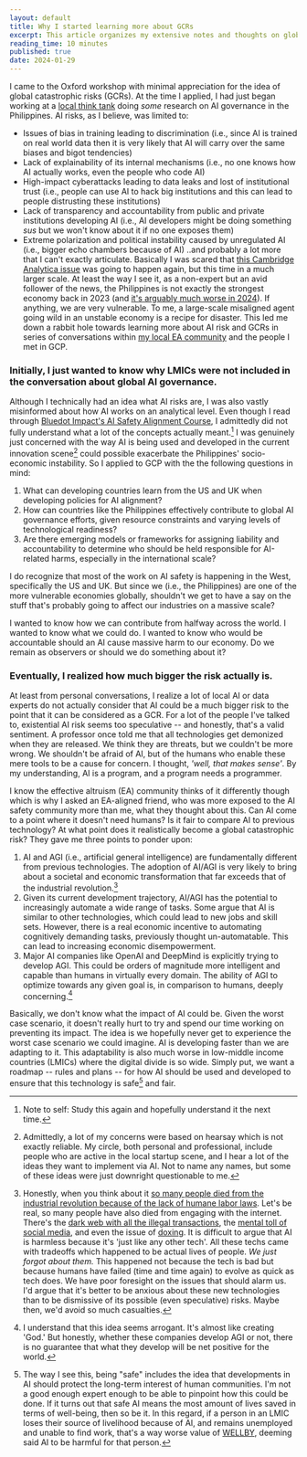 ```yaml
---
layout: default
title: Why I started learning more about GCRs
excerpt: This article organizes my extensive notes and thoughts on global catastrophic risks (GCRs), offering a text-heavy, in-depth analysis based on a recent workshop.
reading_time: 10 minutes
published: true
date: 2024-01-29
---
```


I came to the Oxford workshop with minimal appreciation for the idea of global catastrophic risks (GCRs). At the time I applied, I had just began working at a [local think tank](https://www.linkedin.com/company/future-waves-collective/) doing *some* research on AI governance in the Philippines. AI risks, as I believe, was limited to:
- Issues of bias in training leading to discrimination (i.e., since AI is trained on real world data then it is very likely that AI will carry over the same biases and bigot tendencies)
- Lack of explainability of its internal mechanisms (i.e., no one knows how AI actually works, even the people who code AI)
- High-impact cyberattacks leading to data leaks and lost of institutional trust (i.e., people can use AI to hack big institutions and this can lead to people distrusting these institutions)
- Lack of transparency and accountability from public and private institutions developing AI (i.e., AI developers might be doing something *sus* but we won't know about it if no one exposes them)
- Extreme polarization and political instability caused by unregulated AI (i.e., bigger echo chambers because of AI)
..and probably a lot more that I can't exactly articulate. Basically I was scared that [this Cambridge Analytica issue](https://www.rappler.com/technology/social-media/239606-cambridge-analytica-philippines-online-propaganda-christopher-wylie/) was going to happen again, but this time in a much larger scale. At least the way I see it, as a non-expert but an avid follower of the news, the Philippines is not exactly the strongest economy back in 2023 (and [it's arguably much worse in 2024](https://www.gmanetwork.com/news/money/economy/893830/philippines-seen-to-miss-economic-growth-targets-for-2023-2024-analysts/story/)). If anything, we are very vulnerable. To me, a large-scale misaligned agent going wild in an unstable economy is a recipe for disaster. This led me down a rabbit hole towards learning more about AI risk and GCRs in series of conversations within [my local EA community](https://www.effectivealtruism.ph/) and the people I met in GCP.

### Initially, I just wanted to know why LMICs were not included in the conversation about global AI governance.

Although I technically had an idea what AI risks are, I was also vastly misinformed about how AI works on an analytical level. Even though I read through [Bluedot Impact's AI Safety Alignment Course](https://www.effectivealtruism.ph/), I admittedly did not fully understand what a lot of the concepts actually meant.[^1] I was genuinely just concerned with the way AI is being used and developed in the current innovation scene[^2] could possible exacerbate the Philippines' socio-economic instability. So I applied to GCP with the the following questions in mind:
1. What can developing countries learn from the US and UK when developing policies for AI alignment?
2. How can countries like the Philippines effectively contribute to global AI governance efforts, given resource constraints and varying levels of technological readiness?
3. Are there emerging models or frameworks for assigning liability and accountability to determine who should be held responsible for AI-related harms, especially in the international scale?

I do recognize that most of the work on AI safety is happening in the West, specifically the US and UK. But since we (i.e., the Philippines) are one of the more vulnerable economies globally, shouldn't we get to have a say on the stuff that's probably going to affect our industries on a massive scale?

I wanted to know how we can contribute from halfway across the world. I wanted to know what we could do. I wanted to know who would be accountable should an AI cause massive harm to our economy. Do we remain as observers or should we do something about it?

### Eventually, I realized how much bigger the risk actually is.

At least from personal conversations, I realize a lot of local AI or data experts do not actually consider that AI could be a much bigger risk to the point that it can be considered as a GCR. For a lot of the people I've talked to, existential AI risk seems too speculative -- and honestly, that's a valid sentiment. A professor once told me that all technologies get demonized when they are released. We think they are threats, but we couldn't be more wrong. We shouldn't be afraid of AI, but of the humans who enable these mere tools to be a cause for concern. I thought, *'well, that makes sense'*. By my understanding, AI is a program, and a program needs a programmer.

I know the effective altruism (EA) community thinks of it differently though which is why I asked an EA-aligned friend, who was more exposed to the AI safety community more than me, what they thought about this. Can AI come to a point where it doesn't need humans? Is it fair to compare AI to previous technology? At what point does it realistically become a global catastrophic risk? They gave me three points to ponder upon:
1. AI and AGI (i.e., artificial general intelligence) are fundamentally different from previous technologies. The adoption of AI/AGI is very likely to bring about a societal and economic transformation that far exceeds that of the industrial revolution.[^3]
2. Given its current development trajectory, AI/AGI has the potential to increasingly automate a wide range of tasks. Some argue that AI is similar to other technologies, which could lead to new jobs and skill sets. However, there is a real economic incentive to automating cognitively demanding tasks, previously thought un-automatable. This can lead to increasing economic disempowerment.
3. Major AI companies like OpenAI and DeepMind is explicitly trying to develop AGI. This could be orders of magnitude more intelligent and capable than humans in virtually every domain. The ability of AGI to optimize towards any given goal is, in comparison to humans, deeply concerning.[^4]

Basically, we don't know what the impact of AI could be. Given the worst case scenario, it doesn't really hurt to try and spend our time working on preventing its impact. The idea is we hopefully never get to experience the worst case scenario we could imagine. AI is developing faster than we are adapting to it. This adaptability is also much worse in low-middle income countries (LMICs) where the digital divide is so wide. Simply put, we want a roadmap -- rules and plans -- for how AI should be used and developed to ensure that this technology is safe[^5] and fair.



[^1]: Note to self: Study this again and hopefully understand it the next time.
[^2]: Admittedly, a lot of my concerns were based on hearsay which is not exactly reliable. My circle, both personal and professional, include people who are active in the local startup scene, and I hear a lot of the ideas they want to implement via AI. Not to name any names, but some of these ideas were just downright questionable to me.
[^3]: Honestly, when you think about it [so many people died from the industrial revolution because of the lack of humane labor laws](https://core-docs.s3.amazonaws.com/documents/asset/uploaded_file/620002/day_15.pdf). Let's be real, so many people have also died from engaging with the internet. There's the [dark web with all the illegal transactions](https://en.wikipedia.org/wiki/Dark_web), the [mental toll of social media](https://bmcpsychology.biomedcentral.com/articles/10.1186/s40359-023-01243-x), and even the issue of [doxing](https://en.wikipedia.org/wiki/Doxing). It is difficult to argue that AI is harmless because it's 'just like any other tech'. All these techs came with tradeoffs which happened to be actual lives of people. *We just forgot about them.* This happened not because the tech is bad but because humans have failed (time and time again) to evolve as quick as tech does. We have poor foresight on the issues that should alarm us. I'd argue that it's better to be anxious about these new technologies than to be dismissive of its possible (even speculative) risks. Maybe then, we'd avoid so much casualties.
[^4]: I understand that this idea seems arrogant. It's almost like creating 'God.' But honestly, whether these companies develop AGI or not, there is no guarantee that what they develop will be net positive for the world.
[^5]: The way I see this, being "safe" includes the idea that developments in AI should protect the long-term interest of human communities. I'm not a good enough expert enough to be able to pinpoint how this could be done. If it turns out that safe AI means the most amount of lives saved in terms of well-being, then so be it. In this regard, if a person in an LMIC loses their source of livelihood because of AI, and remains unemployed and unable to find work, that's a way worse value of [WELLBY](https://www.happierlivesinstitute.org/research/overview/), deeming said AI to be harmful for that person.